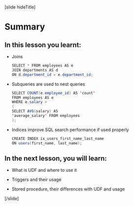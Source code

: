 [slide hideTitle]

# Summary

## In this lesson you learnt:

- Joins
    ```Java
    SELECT * FROM employees AS e
    JOIN departments AS d
    ON d.department_id = e.department_id;
    ```

- Subqueries are used to nest queries

    ```java
    SELECT COUNT(e.employee_id) AS 'count'
    FROM employees AS e​
    WHERE e.salary >​
    (
    SELECT AVG(salary) AS
    'average_salary' FROM employees
    );
    ```

- Indices improve SQL search performance if used properly
    ```java
    CREATE INDEX ix_users_first_name_last_name​
    ON users(first_name, last_name);
    ```

## In the next lesson, you will learn:

- What is UDF and where to use it

- Triggers and their usage

- Stored procedure, their differences with UDF and usage

[/slide]
